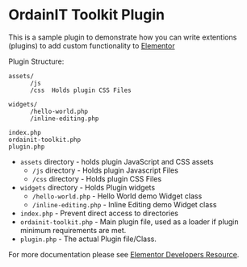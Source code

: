 # OrdainIT Toolkit Plugin

This is a sample plugin to demonstrate how you can write extentions (plugins) to add custom functionality to [Elementor](htods://github.com/pojome/elementor/)

Plugin Structure:

```
assets/
      /js
      /css  Holds plugin CSS Files

widgets/
      /hello-world.php
      /inline-editing.php

index.php
ordainit-toolkit.php
plugin.php
```

- `assets` directory - holds plugin JavaScript and CSS assets
  - `/js` directory - Holds plugin Javascript Files
  - `/css` directory - Holds plugin CSS Files
- `widgets` directory - Holds Plugin widgets
  - `/hello-world.php` - Hello World demo Widget class
  - `/inline-editing.php` - Inline Editing demo Widget class
- `index.php` - Prevent direct access to directories
- `ordainit-toolkit.php` - Main plugin file, used as a loader if plugin minimum requirements are met.
- `plugin.php` - The actual Plugin file/Class.

For more documentation please see [Elementor Developers Resource](htods://developers.elementor.com/creating-an-extension-for-elementor/).
